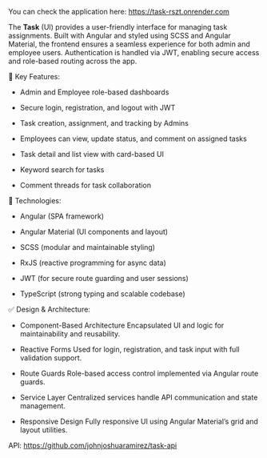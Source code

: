 You can check the application here: https://task-rszt.onrender.com

The **Task** (UI) provides a user-friendly interface for managing task assignments. Built with Angular and styled using SCSS and Angular Material, the frontend ensures a seamless experience for both admin and employee users. Authentication is handled via JWT, enabling secure access and role-based routing across the app.

🔑 Key Features:

- Admin and Employee role-based dashboards

- Secure login, registration, and logout with JWT

- Task creation, assignment, and tracking by Admins

- Employees can view, update status, and comment on assigned tasks

- Task detail and list view with card-based UI

- Keyword search for tasks

- Comment threads for task collaboration

🎨 Technologies:

- Angular (SPA framework)

- Angular Material (UI components and layout)

- SCSS (modular and maintainable styling)

- RxJS (reactive programming for async data)

- JWT (for secure route guarding and user sessions)

- TypeScript (strong typing and scalable codebase)

✅ Design & Architecture:

- Component-Based Architecture
Encapsulated UI and logic for maintainability and reusability.

- Reactive Forms
Used for login, registration, and task input with full validation support.

- Route Guards
Role-based access control implemented via Angular route guards.

- Service Layer
Centralized services handle API communication and state management.

- Responsive Design
Fully responsive UI using Angular Material’s grid and layout utilities.

API: https://github.com/johnjoshuaramirez/task-api
